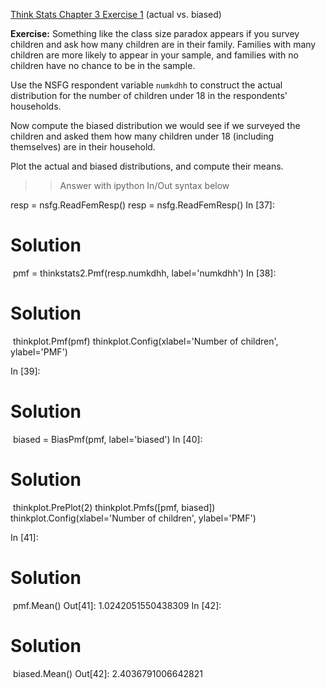 [Think Stats Chapter 3 Exercise 1](http://greenteapress.com/thinkstats2/html/thinkstats2004.html#toc31) (actual vs. biased)

**Exercise:** Something like the class size paradox appears if you survey children and ask how many children are in their family. Families with many children are more likely to appear in your sample, and families with no children have no chance to be in the sample.

Use the NSFG respondent variable `numkdhh` to construct the actual distribution for the number of children under 18 in the respondents' households.

Now compute the biased distribution we would see if we surveyed the children and asked them how many children under 18 (including themselves) are in their household.

Plot the actual and biased distributions, and compute their means.

>>Answer with ipython In/Out syntax below


resp = nsfg.ReadFemResp()
resp = nsfg.ReadFemResp()
In [37]:

# Solution
​
pmf = thinkstats2.Pmf(resp.numkdhh, label='numkdhh')
In [38]:

# Solution
​
thinkplot.Pmf(pmf)
thinkplot.Config(xlabel='Number of children', ylabel='PMF')

In [39]:

# Solution
​
biased = BiasPmf(pmf, label='biased')
In [40]:

# Solution
​
thinkplot.PrePlot(2)
thinkplot.Pmfs([pmf, biased])
thinkplot.Config(xlabel='Number of children', ylabel='PMF')

In [41]:

# Solution
​
pmf.Mean()
Out[41]:
1.0242051550438309
In [42]:

# Solution
​
biased.Mean()
Out[42]:
2.4036791006642821
